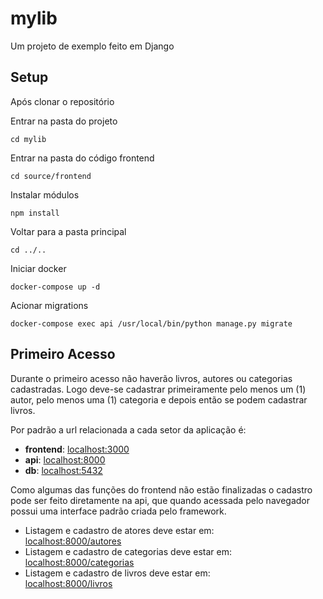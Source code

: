# mylib
Um projeto de exemplo feito em Django

## Setup
Após clonar o repositório  

Entrar na pasta do projeto
```shell
cd mylib
```

Entrar na pasta do código frontend
```shell
cd source/frontend
```

Instalar módulos
```shell
npm install
```

Voltar para a pasta principal
```shell
cd ../..
```

Iniciar docker

```shell
docker-compose up -d
```

Acionar migrations

```shell
docker-compose exec api /usr/local/bin/python manage.py migrate 
```

## Primeiro Acesso

Durante o primeiro acesso não haverão livros, autores ou categorias cadastradas. Logo deve-se cadastrar primeiramente pelo menos um (1) autor, pelo menos uma (1) categoria e depois então se podem cadastrar livros.

Por padrão a url relacionada a cada setor da aplicação é:
  - **frontend**: [localhost:3000](localhost:3000)
  - **api**: [localhost:8000](http://localhost:8000)
  - **db**: [localhost:5432](http://localhost:5432)

Como algumas das funções do frontend não estão finalizadas o cadastro pode ser feito diretamente na api, que quando acessada pelo navegador possui uma interface padrão criada pelo framework.
  - Listagem e cadastro de atores deve estar em:  
    [localhost:8000/autores](http://localhost:8000/autores)
  - Listagem e cadastro de categorias deve estar em:  
    [localhost:8000/categorias](http://localhost:8000/categorias)
  - Listagem e cadastro de livros deve estar em:  
    [localhost:8000/livros](http://localhost:8000/livros)